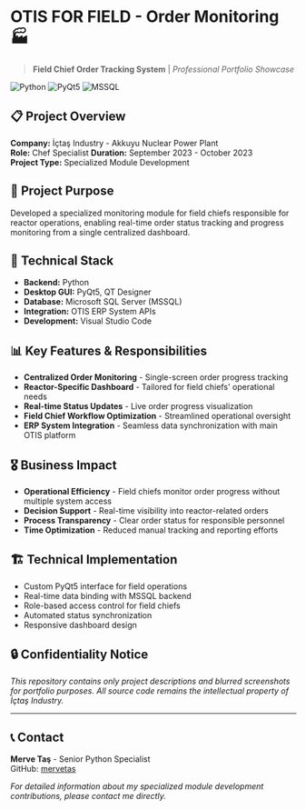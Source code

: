 # OTIS FOR FIELD - Order Monitoring 🏭

> **Field Chief Order Tracking System** | *Professional Portfolio Showcase*

![Python](https://img.shields.io/badge/Python-3.9+-blue?logo=python&logoColor=white)
![PyQt5](https://img.shields.io/badge/PyQt5-5.15+-green?logo=qt&logoColor=white)
![MSSQL](https://img.shields.io/badge/MSSQL-2019+-red?logo=microsoft-sql-server&logoColor=white)

## 📋 Project Overview
**Company:** İçtaş Industry - Akkuyu Nuclear Power Plant  
**Role:** Chef Specialist 
**Duration:** September 2023 - October 2023  
**Project Type:** Specialized Module Development

## 🎯 Project Purpose
Developed a specialized monitoring module for field chiefs responsible for reactor operations, enabling real-time order status tracking and progress monitoring from a single centralized dashboard.

## 🔧 Technical Stack
- **Backend:** Python
- **Desktop GUI:** PyQt5, QT Designer
- **Database:** Microsoft SQL Server (MSSQL)
- **Integration:** OTIS ERP System APIs
- **Development:** Visual Studio Code

## 📊 Key Features & Responsibilities
- **Centralized Order Monitoring** - Single-screen order progress tracking
- **Reactor-Specific Dashboard** - Tailored for field chiefs' operational needs
- **Real-time Status Updates** - Live order progress visualization
- **Field Chief Workflow Optimization** - Streamlined operational oversight
- **ERP System Integration** - Seamless data synchronization with main OTIS platform

## 🎖️ Business Impact
- **Operational Efficiency** - Field chiefs monitor order progress without multiple system access
- **Decision Support** - Real-time visibility into reactor-related orders
- **Process Transparency** - Clear order status for responsible personnel
- **Time Optimization** - Reduced manual tracking and reporting efforts

## 🏗️ Technical Implementation
- Custom PyQt5 interface for field operations
- Real-time data binding with MSSQL backend
- Role-based access control for field chiefs
- Automated status synchronization
- Responsive dashboard design

## 🔒 Confidentiality Notice
*This repository contains only project descriptions and blurred screenshots for portfolio purposes. All source code remains the intellectual property of İçtaş Industry.*

---

## 📞 Contact
**Merve Taş** - Senior Python Specialist  
GitHub: [mervetas](https://github.com/mervetas)

*For detailed information about my specialized module development contributions, please contact me directly.*
